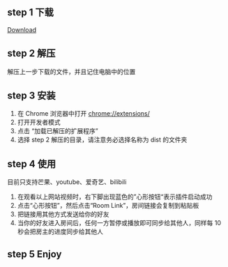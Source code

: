 ## step 1 下载

[Download](https://github.com/IdeaNest-org/videoRoom/blob/main/release/videoRoom.zip)

## step 2 解压

解压上一步下载的文件，并且记住电脑中的位置

## step 3 安装

1. 在 Chrome 浏览器中打开 [chrome://extensions/](chrome://extensions/)
2. 打开开发者模式
3. 点击 “加载已解压的扩展程序”
4. 选择 step 2 解压的目录，请注意务必选择名称为 dist 的文件夹

## step 4 使用

目前只支持芒果、youtube、爱奇艺、bilibili

1. 在观看以上网站视频时，右下脚出现蓝色的”心形按钮“表示插件启动成功
2. 点击“心形按钮”，然后点击“Room Link”，房间链接会复制到粘贴板
3. 把链接用其他方式发送给你的好友
4. 当你的好友进入房间后，任何一方暂停或播放即可同步给其他人，同样每 10 秒会把房主的进度同步给其他人

## step 5 Enjoy
